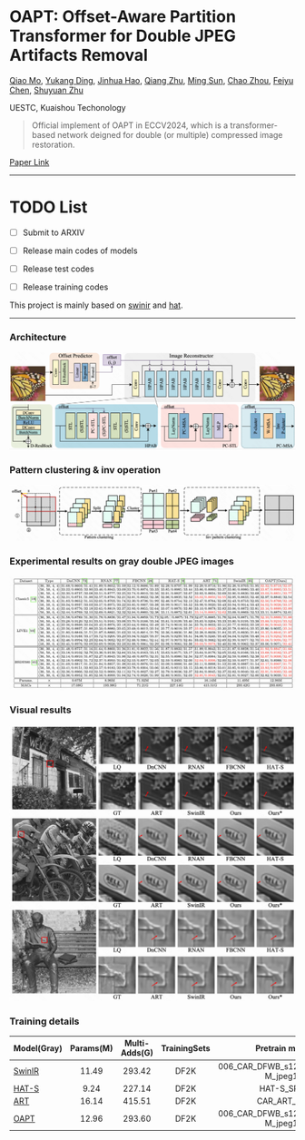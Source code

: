 # OAPT: Offset-Aware Partition Transformer for Double JPEG Artifacts Removal 
[Qiao Mo](), [Yukang Ding](), [Jinhua Hao](), [Qiang Zhu](), [Ming Sun](), [Chao Zhou](), [Feiyu Chen](), [Shuyuan Zhu]()

UESTC, Kuaishou Techonology

>Official implement of OAPT in ECCV2024, which is a transformer-based network deigned for double (or multiple) compressed image restoration.

[Paper Link](https://arxiv.org/abs/2408.11480)

---



# TODO List
- [ ] Submit to ARXIV
- [ ] Release main codes of models
- [ ] Release test codes
- [ ] Release training codes


This project is mainly based on [swinir](https://github.com/JingyunLiang/SwinIR) and [hat](https://github.com/XPixelGroup/HAT).

---

### Architecture
![architecture](https://github.com/QMoQ/OAPT/blob/main/pics/pipeline.png)

### Pattern clustering & inv operation 
![pattern clustering](https://github.com/QMoQ/OAPT/blob/main/pics/patternclustering.png)

### Experimental results on gray double JPEG images
![results](https://github.com/QMoQ/OAPT/blob/main/pics/gray_results.png)

### Visual results
![gray visual results](https://github.com/QMoQ/OAPT/blob/main/pics/visuals.png)


### Training details

| Model(Gray) | Params(M) | Multi-Adds(G) | TrainingSets | Pretrain model | iterations |
|--------|:---------:|:---------:|:---------:|:---------:|:---------:|
| [SwinIR](https://github.com/JingyunLiang/SwinIR) |   11.49    | 293.42 | DF2K | 006_CAR_DFWB_s126w7_SwinIR-M_jpeg10 | 200k |
| [HAT-S](https://github.com/XPixelGroup/HAT) |   9.24    | 227.14 | DF2K | HAT-S_SRx2 | 800k |
| [ART](https://github.com/gladzhang/ART) |   16.14    | 415.51 | DF2K | CAR_ART_q10 | 200k |
| [OAPT](https://arxiv.org/abs/2408.11480) |   12.96    | 293.60 | DF2K | 006_CAR_DFWB_s126w7_SwinIR-M_jpeg10 | 200k |
